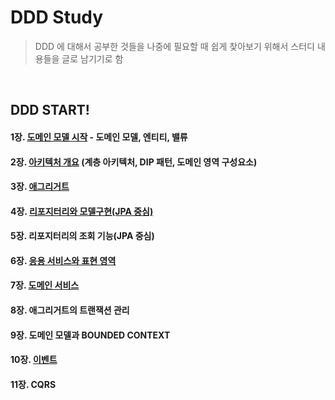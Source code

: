 
# DDD Study

> DDD 에 대해서 공부한 것들을 나중에 필요할 때 쉽게 찾아보기 위해서 스터디 내용들을 글로 남기기로 함

&nbsp;

## DDD START!

#### 1장. [도메인 모델 시작](./DDDStart!/1장.%20도메인%20모델%20시작.md)  - 도메인 모델, 엔티티, 밸류

#### 2장. [아키텍처 개요](./DDDStart!/2장.%20아키텍처%20개요.md) (계층 아키텍처, DIP 패턴, 도메인 영역 구성요소)

#### 3장. [애그리거트](./DDDStart!/3장.%20애그리거트.md)

#### 4장. [리포지터리와 모델구현(JPA 중심)](./DDDStart!/4장.%20리포지터리와%20모델%20구현%28JPA%20중심%29.md)

#### 5장. 리포지터리의 조회 기능(JPA 중심)

#### 6장. [응용 서비스와 표현 영역](./DDDStart!/6장.%20응용%20서비스와%20표현%20영역.md)

#### 7장. [도메인 서비스](./DDDStart!/7장.%20도메인%20서비스.md)

#### 8장. 애그리거트의 트랜잭션 관리

#### 9장. 도메인 모델과 BOUNDED CONTEXT

#### 10장. [이벤트](./DDDStart!/10장.%20이벤트.md)

#### 11장. CQRS

